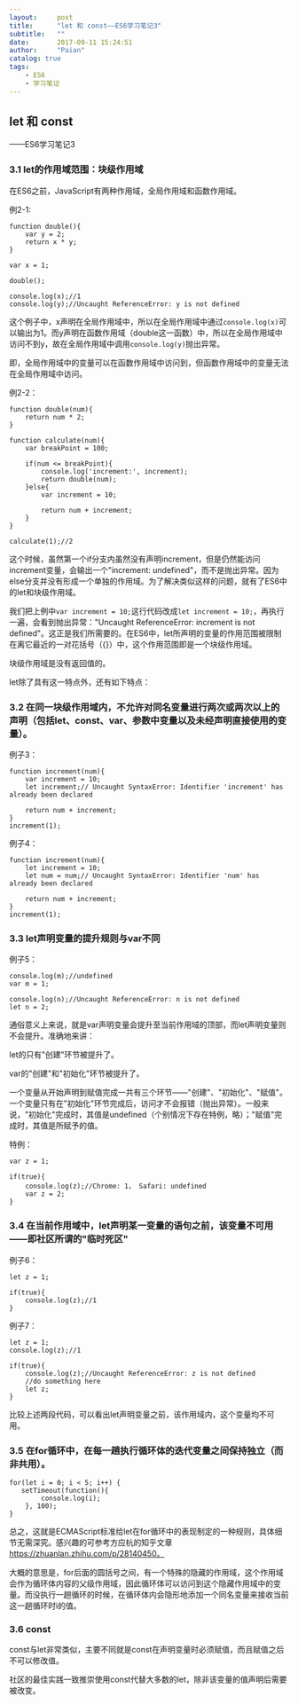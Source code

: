 ```yaml
---
layout:     post
title:      "let 和 const——ES6学习笔记3"
subtitle:   ""
date:       2017-09-11 15:24:51
author:     "Paian"
catalog: true
tags:
    - ES6
    - 学习笔记
---
```

## let 和 const
——ES6学习笔记3

   ### 3.1 let的作用域范围：块级作用域

   在ES6之前，JavaScript有两种作用域，全局作用域和函数作用域。

   例2-1:

   ```
   function double(){
       var y = 2;
       return x * y;
   }

   var x = 1;

   double();

   console.log(x);//1
   console.log(y);//Uncaught ReferenceError: y is not defined
   ```

   这个例子中，x声明在全局作用域中，所以在全局作用域中通过`console.log(x)`可以输出为1。而y声明在函数作用域（double这一函数）中，所以在全局作用域中访问不到y，故在全局作用域中调用`console.log(y)`抛出异常。

   即，全局作用域中的变量可以在函数作用域中访问到，但函数作用域中的变量无法在全局作用域中访问。

   例2-2：

   ```
   function double(num){
       return num * 2;
   }

   function calculate(num){
       var breakPoint = 100;

       if(num <= breakPoint){
           console.log('increment:', increment);
           return double(num);
       }else{
           var increment = 10;

           return num + increment;
       }
   }

   calculate(1);//2
   ```

   这个时候，虽然第一个if分支内虽然没有声明increment，但是仍然能访问increment变量，会输出一个"increment: undefined"，而不是抛出异常。因为else分支并没有形成一个单独的作用域。为了解决类似这样的问题，就有了ES6中的let和块级作用域。

   我们把上例中`var increment = 10;`这行代码改成`let increment = 10;`，再执行一遍，会看到抛出异常："Uncaught ReferenceError: increment is not defined"。这正是我们所需要的。在ES6中，let所声明的变量的作用范围被限制在离它最近的一对花括号（{}）中，这个作用范围即是一个块级作用域。

   块级作用域是没有返回值的。

   let除了具有这一特点外，还有如下特点：

   ### 3.2 在同一块级作用域内，不允许对同名变量进行两次或两次以上的声明（包括let、const、var、参数中变量以及未经声明直接使用的变量）。

   例子3：

   ```
   function increment(num){
       var increment = 10;
       let increment;// Uncaught SyntaxError: Identifier 'increment' has already been declared

       return num + increment;
   }
   increment(1);
   ```

   例子4：

   ```
   function increment(num){
       let increment = 10;
       let num = num;// Uncaught SyntaxError: Identifier 'num' has already been declared

       return num + increment;
   }
   increment(1);
   ```

   ### 3.3 let声明变量的提升规则与var不同

   例子5：

   ```
   console.log(m);//undefined
   var m = 1;

   console.log(n);//Uncaught ReferenceError: n is not defined
   let n = 2;
   ```

   通俗意义上来说，就是var声明变量会提升至当前作用域的顶部，而let声明变量则不会提升。准确地来讲：

   let的只有"创建"环节被提升了。

   var的"创建"和"初始化"环节被提升了。

   一个变量从开始声明到赋值完成一共有三个环节——"创建"、"初始化"、"赋值"。一个变量只有在"初始化"环节完成后，访问才不会报错（抛出异常）。一般来说，"初始化"完成时，其值是undefined（个别情况下存在特例，略）；"赋值"完成时，其值是所赋予的值。

   特例：

   ```
   var z = 1;

   if(true){
       console.log(z);//Chrome: 1， Safari: undefined
       var z = 2;
   }
   ```

   ### 3.4 在当前作用域中，let声明某一变量的语句之前，该变量不可用——即社区所谓的"临时死区"

   例子6：

   ```
   let z = 1;

   if(true){
       console.log(z);//1
   }
   ```

   例子7：

   ```
   let z = 1;
   console.log(z);//1

   if(true){
       console.log(z);//Uncaught ReferenceError: z is not defined
       //do something here
       let z;
   }
   ```

   比较上述两段代码，可以看出let声明变量之前，该作用域内，这个变量均不可用。

   ### 3.5 在for循环中，在每一趟执行循环体的迭代变量之间保持独立（而非共用）。

   ```
   for(let i = 0; i < 5; i++) {
      setTimeout(function(){
           console.log(i);
       }, 100);
   }
   ```

   总之，这就是ECMAScript标准给let在for循环中的表现制定的一种规则，具体细节无需深究。感兴趣的可参考方应杭的知乎文章 https://zhuanlan.zhihu.com/p/28140450。

   大概的意思是，for后面的圆括号之间，有一个特殊的隐藏的作用域，这个作用域会作为循环体内容的父级作用域，因此循环体可以访问到这个隐藏作用域中的变量。而没执行一趟循环的时候，在循环体内会隐形地添加一个同名变量来接收当前这一趟循环时i的值。

   ### 3.6 const

   const与let非常类似，主要不同就是const在声明变量时必须赋值，而且赋值之后不可以修改值。

   社区的最佳实践一致推崇使用const代替大多数的let，除非该变量的值声明后需要被改变。



